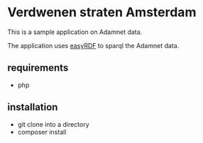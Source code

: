 # Verdwenen straten Amsterdam

This is a sample application on Adamnet data.

The application uses [easyRDF](http://www.easyrdf.org/) to sparql the Adamnet data.

## requirements
- php

## installation
- git clone into a directory
- composer install

